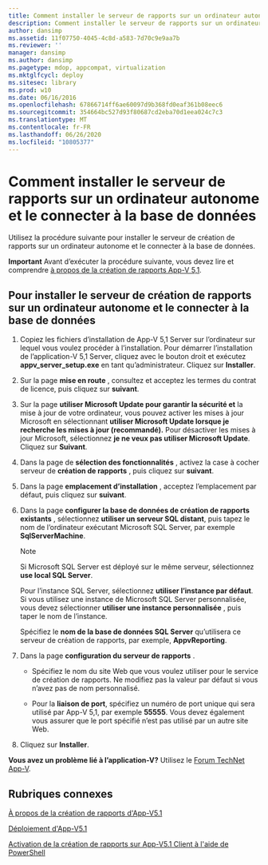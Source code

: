 ```yaml
---
title: Comment installer le serveur de rapports sur un ordinateur autonome et le connecter à la base de données
description: Comment installer le serveur de rapports sur un ordinateur autonome et le connecter à la base de données
author: dansimp
ms.assetid: 11f07750-4045-4c8d-a583-7d70c9e9aa7b
ms.reviewer: ''
manager: dansimp
ms.author: dansimp
ms.pagetype: mdop, appcompat, virtualization
ms.mktglfcycl: deploy
ms.sitesec: library
ms.prod: w10
ms.date: 06/16/2016
ms.openlocfilehash: 67866714ff6ae60097d9b368fd0eaf361b08eec6
ms.sourcegitcommit: 354664bc527d93f80687cd2eba70d1eea024c7c3
ms.translationtype: MT
ms.contentlocale: fr-FR
ms.lasthandoff: 06/26/2020
ms.locfileid: "10805377"
---
```

# Comment installer le serveur de rapports sur un ordinateur autonome et le connecter à la base de données

Utilisez la procédure suivante pour installer le serveur de création de rapports sur un ordinateur autonome et le connecter à la base de données.

**Important** Avant d’exécuter la procédure suivante, vous devez lire et comprendre [à propos de la création de rapports App-V 5,1](about-app-v-51-reporting.md).

## Pour installer le serveur de création de rapports sur un ordinateur autonome et le connecter à la base de données

1. Copiez les fichiers d’installation de App-V 5,1 Server sur l’ordinateur sur lequel vous voulez procéder à l’installation. Pour démarrer l’installation de l’application-V 5,1 Server, cliquez avec le bouton droit et exécutez **appv\_server\_setup.exe** en tant qu’administrateur. Cliquez sur **Installer**.

2. Sur la page **mise en route** , consultez et acceptez les termes du contrat de licence, puis cliquez sur **suivant**.

3. Sur la page **utiliser Microsoft Update pour garantir la sécurité et** la mise à jour de votre ordinateur, vous pouvez activer les mises à jour Microsoft en sélectionnant **utiliser Microsoft Update lorsque je recherche les mises à jour (recommandé).** Pour désactiver les mises à jour Microsoft, sélectionnez **je ne veux pas utiliser Microsoft Update**. Cliquez sur **Suivant**.

4. Dans la page de **sélection des fonctionnalités** , activez la case à cocher serveur de **création de rapports** , puis cliquez sur **suivant**.

5. Dans la page **emplacement d’installation** , acceptez l’emplacement par défaut, puis cliquez sur **suivant**.

6. Dans la page **configurer la base de données de création de rapports existants** , sélectionnez **utiliser un serveur SQL distant**, puis tapez le nom de l’ordinateur exécutant Microsoft SQL Server, par exemple **SqlServerMachine**.

    > [!NOTE]
    > Si Microsoft SQL Server est déployé sur le même serveur, sélectionnez **use local SQL Server**.

    Pour l’instance SQL Server, sélectionnez **utiliser l’instance par défaut**. Si vous utilisez une instance de Microsoft SQL Server personnalisée, vous devez sélectionner **utiliser une instance personnalisée** , puis taper le nom de l’instance.

    Spécifiez le **nom de la base de données SQL Server** qu’utilisera ce serveur de création de rapports, par exemple, **AppvReporting**.

7. Dans la page **configuration du serveur de rapports** .

   - Spécifiez le nom du site Web que vous voulez utiliser pour le service de création de rapports. Ne modifiez pas la valeur par défaut si vous n’avez pas de nom personnalisé.

   - Pour la **liaison de port**, spécifiez un numéro de port unique qui sera utilisé par App-V 5,1, par exemple **55555**. Vous devez également vous assurer que le port spécifié n’est pas utilisé par un autre site Web.

8. Cliquez sur **Installer**.

**Vous avez un problème lié à l’application-V?** Utilisez le [Forum TechNet App-V](https://social.technet.microsoft.com/Forums/home?forum=mdopappv).

## Rubriques connexes

[À propos de la création de rapports d'App-V5.1](about-app-v-51-reporting.md)

[Déploiement d'App-V5.1](deploying-app-v-51.md)

[Activation de la création de rapports sur App-V5.1 Client à l'aide de PowerShell](how-to-enable-reporting-on-the-app-v-51-client-by-using-powershell.md)
